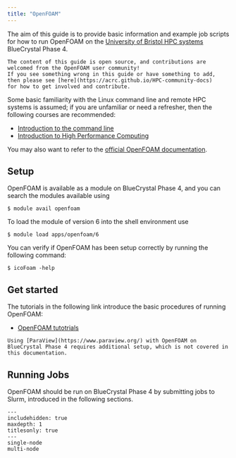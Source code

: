 ```yaml
---
title: "OpenFOAM"
---
```


The aim of this guide is to provide basic information and example job scripts
for how to run OpenFOAM on the [University of Bristol HPC systems](https://www.bristol.ac.uk/acrc/high-performance-computing/)
BlueCrystal Phase 4.

```{note}
The content of this guide is open source, and contributions are welcomed from the OpenFOAM user community!
If you see something wrong in this guide or have something to add, then please see [here](https://acrc.github.io/HPC-community-docs)
for how to get involved and contribute.
```

Some basic familiarity with the Linux command line and remote HPC systems is assumed;
if you are unfamiliar or need a refresher, then the following courses are recommended:

- [Introduction to the command line](https://alleetanner.github.io/intro_to_CLI/)
- [Introduction to High Performance Computing](https://www.acrc.bris.ac.uk/protected/hpc-docs/training/intro-to-hpc-slurm/index.html)

You may also want to refer to the [official OpenFOAM documentation](http://www.openfoam.org/docs/user).

## Setup

OpenFOAM is available as a module on BlueCrystal Phase 4, and you can search the modules available using

```console
$ module avail openfoam
```
To load the module of version 6 into the shell environment use 

```console
$ module load apps/openfoam/6
```

You can verify if OpenFOAM has been setup correctly by running the following command:

```console
$ icoFoam -help
```

## Get started
The tutorials in the following link introduce the basic procedures of running OpenFOAM:
- [OpenFOAM tutotrials](https://doc.cfd.direct/openfoam/user-guide-v6/tutorials)

```{note}
Using [ParaView](https://www.paraview.org/) with OpenFOAM on BlueCrystal Phase 4 requires additional setup, which is not covered in this documentation.
```

## Running Jobs

OpenFOAM should be run on BlueCrystal Phase 4 by submitting jobs to Slurm, introduced in the following sections.

```{toctree}
---
includehidden: true
maxdepth: 1
titlesonly: true
---
single-node
multi-node
```